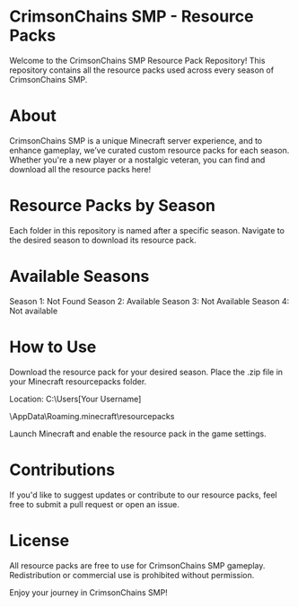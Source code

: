 
# CrimsonChains SMP - Resource Packs
Welcome to the CrimsonChains SMP Resource Pack Repository! This repository contains all the resource packs used across every season of CrimsonChains SMP.


# About
CrimsonChains SMP is a unique Minecraft server experience, and to enhance gameplay, we’ve curated custom resource packs for each season. Whether you're a new player or a nostalgic veteran, you can find and download all the resource packs here!

# Resource Packs by Season
Each folder in this repository is named after a specific season. Navigate to the desired season to download its resource pack.

# Available Seasons

Season 1: Not Found
Season 2: Available 
Season 3: Not Available 
Season 4: Not available 

# How to Use
Download the resource pack for your desired season.
Place the .zip file in your Minecraft resourcepacks folder.

Location: C:\Users\[Your Username]

\AppData\Roaming\.minecraft\resourcepacks

Launch Minecraft and enable the resource pack in the game settings.

# Contributions
If you'd like to suggest updates or contribute to our resource packs, feel free to submit a pull request or open an issue.

# License
All resource packs are free to use for CrimsonChains SMP gameplay. Redistribution or commercial use is prohibited without permission.

Enjoy your journey in CrimsonChains SMP!

